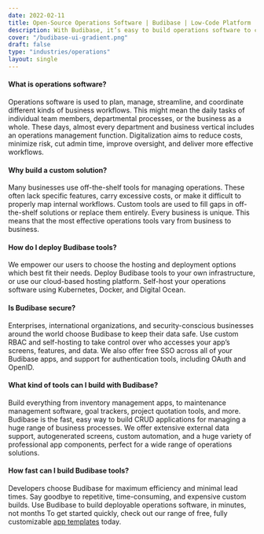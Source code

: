 ```yaml
---
date: 2022-02-11
title: Open-Source Operations Software | Budibase | Low-Code Platform
description: With Budibase, it’s easy to build operations software to cut costs, increase productivity, and reduce admin workloads. Get started today for free.
cover: "/budibase-ui-gradient.png"
draft: false
type: "industries/operations"
layout: single
---
```


#### What is operations software?
Operations software is used to plan, manage, streamline, and coordinate different kinds of business workflows. This might mean the daily tasks of individual team members, departmental processes, or the business as a whole. These days, almost every department and business vertical includes an operations management function. Digitalization aims to reduce costs, minimize risk, cut admin time, improve oversight, and deliver more effective workflows.

#### Why build a custom solution?
Many businesses use off-the-shelf tools for managing operations. These often lack specific features, carry excessive costs, or make it difficult to properly map internal workflows. Custom tools are used to fill gaps in off-the-shelf solutions or replace them entirely. Every business is unique. This means that the most effective operations tools vary from business to business.

#### How do I deploy Budibase tools?
We empower our users to choose the hosting and deployment options which best fit their needs. Deploy Budibase tools to your own infrastructure, or use our cloud-based hosting platform. Self-host your operations software using Kubernetes, Docker, and Digital Ocean.

#### Is Budibase secure?
Enterprises, international organizations, and security-conscious businesses around the world choose Budibase to keep their data safe. Use custom RBAC and self-hosting to take control over who accesses your app’s screens, features, and data. We also offer free SSO across all of your Budibase apps, and support for authentication tools, including OAuth and OpenID.

#### What kind of tools can I build with Budibase?
Build everything from inventory management apps, to maintenance management software, goal trackers, project quotation tools, and more. Budibase is the fast, easy way to build CRUD applications for managing a huge range of business processes. We offer extensive external data support, autogenerated screens, custom automation, and a huge variety of professional app components, perfect for a wide range of operations solutions.

#### How fast can I build Budibase tools?
Developers choose Budibase for maximum efficiency and minimal lead times. Say goodbye to repetitive, time-consuming, and expensive custom builds. Use Budibase to build deployable operations software, in minutes, not months 
To get started quickly, check out our range of free, fully customizable [app templates](https://budibase.com/templates) today.